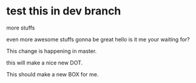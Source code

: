 # test this in dev branch
more stuffs

even more awesome stuffs gonna be great
hello is it me your waiting for?

This change is happening in master.

this will make a nice new DOT.

This should make a new BOX for me.
